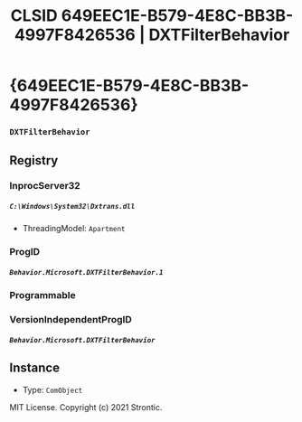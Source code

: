 ﻿---
title: "CLSID 649EEC1E-B579-4E8C-BB3B-4997F8426536 | DXTFilterBehavior"
excerpt: What is COM-Object CLSID 649EEC1E-B579-4E8C-BB3B-4997F8426536?
---

# {649EEC1E-B579-4E8C-BB3B-4997F8426536}

### `DXTFilterBehavior`

## Registry


### InprocServer32

##### `C:\Windows\System32\Dxtrans.dll`
* ThreadingModel: `Apartment`

### ProgID

##### `Behavior.Microsoft.DXTFilterBehavior.1`

### Programmable


### VersionIndependentProgID

##### `Behavior.Microsoft.DXTFilterBehavior`

## Instance

* Type: `ComObject`

MIT License. Copyright (c) 2021 Strontic.


